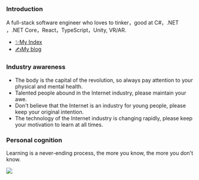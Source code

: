 ### Introduction

  A full-stack software engineer who loves to tinker，good at C#，.NET ，.NET Core，React，TypeScript，Unity, VR/AR.

- [✨My Index](https://green-field-07970c200.3.azurestaticapps.net/)
- [✍️My blog](https://linyu.art/)

### Industry awareness

- The body is the capital of the revolution, so always pay attention to your physical and mental health.
- Talented people abound in the Internet industry, please maintain your awe.
- Don't believe that the Internet is an industry for young people, please keep your original intention.
- The technology of the Internet industry is changing rapidly, please keep your motivation to learn at all times.

### Personal cognition

Learning is a never-ending process, the more you know, the more you don't know.




 <a href="https://github.com/lywedo"><img align="center" src="https://github-readme-stats.vercel.app/api/top-langs/?username=lywedo&layout=donut-vertical" /></a> 

